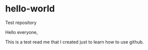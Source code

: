 # hello-world
Test repository

Hello everyone,

This is a test read me that I created just to learn how to use github.
